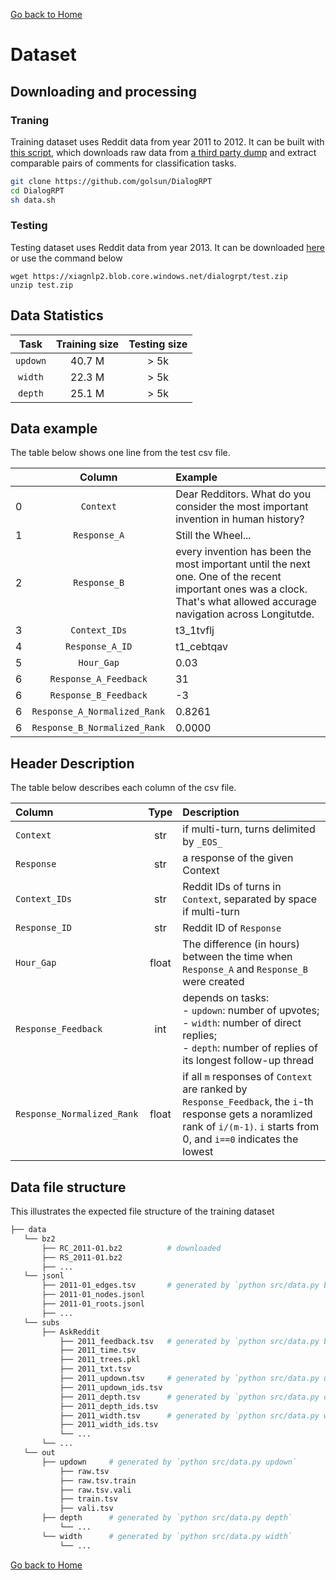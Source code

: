 [Go back to Home](.)

# Dataset

## Downloading and processing

### Traning
Training dataset uses Reddit data from year 2011 to 2012. It can be built with [this script](https://github.com/golsun/DialogRPT/blob/master/data.sh), which downloads raw data from [a third party dump](https://files.pushshift.io/reddit) and extract comparable pairs of comments for classification tasks. 

```bash
git clone https://github.com/golsun/DialogRPT
cd DialogRPT
sh data.sh
```

### Testing
Testing dataset uses Reddit data from year 2013. It can be downloaded [here](https://xiagnlp2.blob.core.windows.net/dialogrpt/test.zip) or use the command below
```
wget https://xiagnlp2.blob.core.windows.net/dialogrpt/test.zip
unzip test.zip
```

## Data Statistics

|   Task  | Training size | Testing size |
| :------:| :------------: | :---:|
| `updown`|  40.7 M | > 5k |
| `width` | 22.3 M | > 5k |
| `depth` | 25.1 M | > 5k |


## Data example
The table below shows one line from the test csv file.

|  | Column | Example |
| :-----: | :--------: | :-------- |
| 0 | `Context` | Dear Redditors. What do you consider the most important invention in human history? |
| 1 | `Response_A` | Still the Wheel... |
| 2 | `Response_B` | every invention has been the most important until the next one. One of the recent important ones was a clock. That's what allowed accurage navigation across Longitutde. |
| 3 | `Context_IDs` | t3_1tvflj |
| 4 | `Response_A_ID` | t1_cebtqav |
| 5 | `Hour_Gap` | 0.03 |
| 6 | `Response_A_Feedback` | 31 |
| 6 | `Response_B_Feedback` | -3 |
| 6 | `Response_A_Normalized_Rank ` | 0.8261 |
| 6 | `Response_B_Normalized_Rank ` | 0.0000 |

## Header Description
The table below describes each column of the csv file.

| Column | Type | Description | 
| :----- | :--------: | :-------- |
| `Context` | str | if multi-turn, turns delimited by `_EOS_` |
| `Response` | str | a response of the given Context |
| `Context_IDs` | str | Reddit IDs of turns in `Context`, separated by space if multi-turn | 
| `Response_ID`  | str | Reddit ID of `Response` | 
| `Hour_Gap`  | float | The difference (in hours) between the time when `Response_A` and `Response_B` were created | 
| `Response_Feedback`  | int | depends on tasks: <br> - `updown`: number of upvotes;<br> - `width`: number of direct replies; <br> - `depth`: number of replies of its longest follow-up thread | 
| `Response_Normalized_Rank` | float | if all `m` responses of `Context` are ranked by `Response_Feedback`, the `i`-th response gets a noramlized rank of `i/(m-1)`. `i` starts from 0, and `i==0` indicates the lowest |

## Data file structure
This illustrates the expected file structure of the training dataset

```bash
├── data
   └── bz2
       ├── RC_2011-01.bz2          # downloaded
       ├── RS_2011-01.bz2
       ├── ...
   └── jsonl
       ├── 2011-01_edges.tsv       # generated by `python src/data.py bz2`
       ├── 2011-01_nodes.jsonl
       ├── 2011-01_roots.jsonl
       ├── ...
   └── subs
       ├── AskReddit
           ├── 2011_feedback.tsv   # generated by `python src/data.py basic`
           ├── 2011_time.tsv
           ├── 2011_trees.pkl
           ├── 2011_txt.tsv
           ├── 2011_updown.tsv     # generated by `python src/data.py updown`
           ├── 2011_updown_ids.tsv
           ├── 2011_depth.tsv      # generated by `python src/data.py depth`
           ├── 2011_depth_ids.tsv
           ├── 2011_width.tsv      # generated by `python src/data.py width`
           ├── 2011_width_ids.tsv
           └── ...
       └── ...
   └── out
       ├── updown     # generated by `python src/data.py updown`
           ├── raw.tsv
           ├── raw.tsv.train
           ├── raw.tsv.vali
           ├── train.tsv
           ├── vali.tsv
       ├── depth      # generated by `python src/data.py depth`
           └── ...
       └── width      # generated by `python src/data.py width`
           └── ...
```


[Go back to Home](.)
